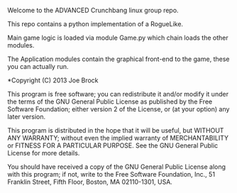 Welcome to the ADVANCED Crunchbang linux group repo.

This repo contains a python implementation of a RogueLike.

Main game logic is loaded via module Game.py which chain loads the other modules.

The Application modules contain the graphical front-end to the game, these you can actually run.


*Copyright (C) 2013 Joe Brock

This program is free software; you can redistribute it and/or modify it under the terms of the GNU General Public License as published by the Free Software Foundation; either version 2 of the License, or (at your option) any later version.

This program is distributed in the hope that it will be useful, but WITHOUT ANY WARRANTY; without even the implied warranty of MERCHANTABILITY or FITNESS FOR A PARTICULAR PURPOSE. See the GNU General Public License for more details.

You should have received a copy of the GNU General Public License along with this program; if not, write to the Free Software Foundation, Inc., 51 Franklin Street, Fifth Floor, Boston, MA 02110-1301, USA.
